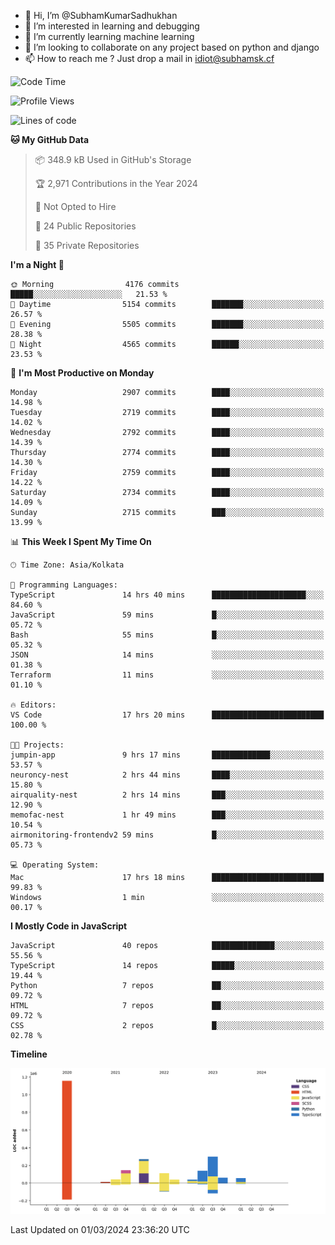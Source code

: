 - 👋 Hi, I’m @SubhamKumarSadhukhan
- 👀 I’m interested in learning and debugging
- 🌱 I’m currently learning machine learning
- 💞️ I’m looking to collaborate on any project based on python and django
- 📫 How to reach me ?
      Just drop a mail in idiot@subhamsk.cf

<!---
SubhamKumarSadhukhan/SubhamKumarSadhukhan is a ✨ special ✨ repository because its `README.md` (this file) appears on your GitHub profile.
You can click the Preview link to take a look at your changes.
--->


<!--START_SECTION:waka-->
![Code Time](http://img.shields.io/badge/Code%20Time-1%2C974%20hrs%2045%20mins-blue)

![Profile Views](http://img.shields.io/badge/Profile%20Views-29-blue)

![Lines of code](https://img.shields.io/badge/From%20Hello%20World%20I%27ve%20Written-2.4%20million%20lines%20of%20code-blue)

**🐱 My GitHub Data** 

> 📦 348.9 kB Used in GitHub's Storage 
 > 
> 🏆 2,971 Contributions in the Year 2024
 > 
> 🚫 Not Opted to Hire
 > 
> 📜 24 Public Repositories 
 > 
> 🔑 35 Private Repositories 
 > 
**I'm a Night 🦉** 

```text
🌞 Morning                4176 commits        █████░░░░░░░░░░░░░░░░░░░░   21.53 % 
🌆 Daytime                5154 commits        ███████░░░░░░░░░░░░░░░░░░   26.57 % 
🌃 Evening                5505 commits        ███████░░░░░░░░░░░░░░░░░░   28.38 % 
🌙 Night                  4565 commits        ██████░░░░░░░░░░░░░░░░░░░   23.53 % 
```
📅 **I'm Most Productive on Monday** 

```text
Monday                   2907 commits        ████░░░░░░░░░░░░░░░░░░░░░   14.98 % 
Tuesday                  2719 commits        ████░░░░░░░░░░░░░░░░░░░░░   14.02 % 
Wednesday                2792 commits        ████░░░░░░░░░░░░░░░░░░░░░   14.39 % 
Thursday                 2774 commits        ████░░░░░░░░░░░░░░░░░░░░░   14.30 % 
Friday                   2759 commits        ████░░░░░░░░░░░░░░░░░░░░░   14.22 % 
Saturday                 2734 commits        ████░░░░░░░░░░░░░░░░░░░░░   14.09 % 
Sunday                   2715 commits        ███░░░░░░░░░░░░░░░░░░░░░░   13.99 % 
```


📊 **This Week I Spent My Time On** 

```text
🕑︎ Time Zone: Asia/Kolkata

💬 Programming Languages: 
TypeScript               14 hrs 40 mins      █████████████████████░░░░   84.60 % 
JavaScript               59 mins             █░░░░░░░░░░░░░░░░░░░░░░░░   05.72 % 
Bash                     55 mins             █░░░░░░░░░░░░░░░░░░░░░░░░   05.32 % 
JSON                     14 mins             ░░░░░░░░░░░░░░░░░░░░░░░░░   01.38 % 
Terraform                11 mins             ░░░░░░░░░░░░░░░░░░░░░░░░░   01.10 % 

🔥 Editors: 
VS Code                  17 hrs 20 mins      █████████████████████████   100.00 % 

🐱‍💻 Projects: 
jumpin-app               9 hrs 17 mins       █████████████░░░░░░░░░░░░   53.57 % 
neuroncy-nest            2 hrs 44 mins       ████░░░░░░░░░░░░░░░░░░░░░   15.80 % 
airquality-nest          2 hrs 14 mins       ███░░░░░░░░░░░░░░░░░░░░░░   12.90 % 
memofac-nest             1 hr 49 mins        ███░░░░░░░░░░░░░░░░░░░░░░   10.54 % 
airmonitoring-frontendv2 59 mins             █░░░░░░░░░░░░░░░░░░░░░░░░   05.73 % 

💻 Operating System: 
Mac                      17 hrs 18 mins      █████████████████████████   99.83 % 
Windows                  1 min               ░░░░░░░░░░░░░░░░░░░░░░░░░   00.17 % 
```

**I Mostly Code in JavaScript** 

```text
JavaScript               40 repos            ██████████████░░░░░░░░░░░   55.56 % 
TypeScript               14 repos            █████░░░░░░░░░░░░░░░░░░░░   19.44 % 
Python                   7 repos             ██░░░░░░░░░░░░░░░░░░░░░░░   09.72 % 
HTML                     7 repos             ██░░░░░░░░░░░░░░░░░░░░░░░   09.72 % 
CSS                      2 repos             █░░░░░░░░░░░░░░░░░░░░░░░░   02.78 % 
```



**Timeline**

![Lines of Code chart](https://raw.githubusercontent.com/SubhamKumarSadhukhan/SubhamKumarSadhukhan/main/assets/bar_graph.png)


 Last Updated on 01/03/2024 23:36:20 UTC
<!--END_SECTION:waka-->
